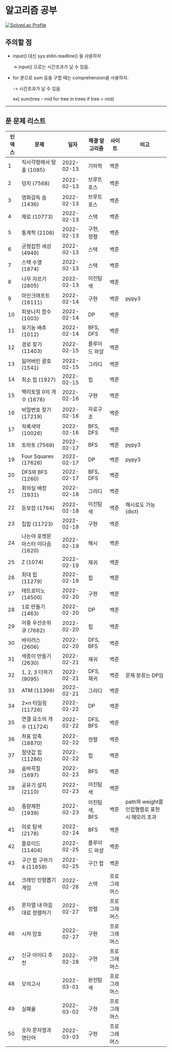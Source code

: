 # 알고리즘 공부

[![Solved.ac Profile](http://mazassumnida.wtf/api/v2/generate_badge?boj=alswns9288)](https://solved.ac/alswns9288/)



## 주의할 점

* input() 대신 sys.stdin.readline() 을 사용하자

    -> input() 으로는 시간초과가 날 수 있음.
* for 문으로 sum 등을 구할 때는 comprehension을 사용하자.

    -> 시간초과가 날 수 있음
    
    ex) sum(tree - mid for tree in trees if tree > mid)

___



## 푼 문제 리스트

| 인덱스 | 문제 | 일자 | 해결 알고리즘 | 사이트 | 비고 |
| ---- | ---- | -------- | ------ | ------ | ------ |
|1 |직사각형에서 탈출 (1085) |2022-02-13 |기하학 |백준 | |
|2 |덩치 (7568) |2022-02-13 |브루트포스 |백준 | |
|3 |영화감독 숌 (1436) |2022-02-13 |브루트포스 |백준 | |
|4 |제로 (10773) |2022-02-13 |스택 |백준 | |
|5 |통계학 (2108) |2022-02-13 |구현, 정렬 |백준 | |
|6 |균형잡힌 세상 (4949) |2022-02-13 |스택 |백준 | |
|7 |스택 수열 (1874) |2022-02-13 |스택 |백준 | |
|8 |나무 자르기 (2805) |2022-02-13 |이진탐색 |백준 | |
|9 |마인크래프트 (18111) |2022-02-14 |구현 |백준 |pypy3 |
|10 |피보나치 함수 (1003) |2022-02-14 |DP |백준 | |
|11 |유기농 배추 (1012) |2022-02-14 |BFS, DFS |백준 | |
|12 |경로 찾기 (11403) |2022-02-15 |플루이드 와샬 |백준 | |
|13 |잃어버린 괄호 (1541) |2022-02-15 |그리디 |백준 | |
|14 |최소 힙 (1927) |2022-02-15 |힙 |백준 | |
|15 |팩리토얼 0의 개수 (1676) |2022-02-16 |구현 |백준 | |
|16 |비밀번호 찾기 (17219) |2022-02-16 |자료구조 |백준 | |
|17 |적록색약 (10026) |2022-02-16 |BFS, DFS |백준 | |
|18 |토마토 (7569) |2022-02-17 |BFS |백준 |pypy3 |
|19 |Four Squares (17626) |2022-02-17 |DP |백준 |pypy3 |
|20 |DFS와 BFS (1260) |2022-02-17 |BFS, DFS |백준 | |
|21 |회의실 배정 (1931) |2022-02-18 |그리디 |백준 | |
|22 |듣보잡 (1764) |2022-02-18 |이진탐색 |백준 |해시로도 가능 (dict) |
|23 |집합 (11723) |2022-02-18 |구현 |백준 | |
|24 |나는야 포켓몬 마스터 이다솜 (1620) |2022-02-19 |해시 |백준 | |
|25 |Z (1074) |2022-02-19 |재귀 |백준 | |
|26 |최대 힙 (11279) |2022-02-19 |힙 |백준 | |
|27 |테트로미노 (14500) |2022-02-20 |구현 |백준 | |
|28 |1로 만들기 (1463) |2022-02-20 |DP |백준 | |
|29 |이중 우선순위 큐 (7662) |2022-02-20 |힙 |백준 | |
|30 |바이러스 (2606) |2022-02-20 |DFS, BFS |백준 | |
|31 |색종이 만들기 (2630) |2022-02-21 |재귀 |백준 | |
|32 |1, 2, 3 더하기 (9095) |2022-02-21 |DFS, 재귀 |백준 |문제 분류는 DP임 |
|33 |ATM (11399) |2022-02-21 |그리디 |백준 | |
|34 |2×n 타일링 (11726) |2022-02-22 |DP |백준 | |
|35 |연결 요소의 개수 (11724) |2022-02-22 |DFS, BFS |백준 | |
|36 |좌표 압축 (18870) |2022-02-22 |정렬 |백준 | |
|37 |절댓값 힙 (11286) |2022-02-22 |힙 |백준 | |
|38 |숨바꼭질 (1697) |2022-02-23 |BFS |백준 | |
|39 |공유기 설치 (2110) |2022-02-23 |이진탐색 |백준 | |
|40 |중량제한 (1939) |2022-02-23 |이진탐색, BFS |백준 |path와 weight를 인접행렬로 표현시 메모리 초과 |
|41 |미로 탐색 (2178) |2022-02-24 |BFS |백준 | |
|42 |플로이드 (11404) |2022-02-25 |플루이드 와샬 |백준 | |
|43 |구간 합 구하기 4 (11659) |2022-02-25 |구간 합 |백준 | |
|44 |크레인 인형뽑기 게임 |2022-02-26 |스택 |프로그래머스 | |
|45 |문자열 내 마음대로 정렬하기 |2022-02-27 |정렬 |프로그래머스 | |
|46 |시저 암호 |2022-02-27 |구현 |프로그래머스 | |
|47 |신규 아이디 추천 |2022-02-28 |구현 |프로그래머스 | |
|48 |모의고사 |2022-03-01 |완전탐색 |프로그래머스 | |
|49 |실패율 |2022-03-02 |구현 |프로그래머스 | |
|50 |숫자 문자열과 영단어 |2022-03-03 |구현 |프로그래머스 | |